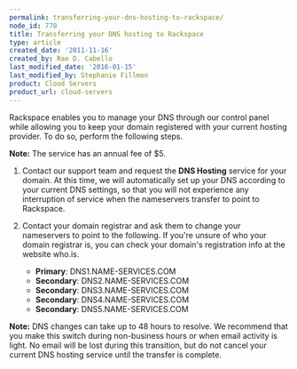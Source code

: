 ```yaml
---
permalink: transferring-your-dns-hosting-to-rackspace/
node_id: 770
title: Transferring your DNS hosting to Rackspace
type: article
created_date: '2011-11-16'
created_by: Rae D. Cabello
last_modified_date: '2016-01-15'
last_modified_by: Stephanie Fillmon
product: Cloud Servers
product_url: cloud-servers
---
```


Rackspace enables you to manage your DNS through our control panel while allowing you to keep your domain registered with your current hosting provider. To do so, perform the following steps.

**Note:** The service has an annual fee of $5.

1. Contact our support team and request the **DNS Hosting** service for your domain. At this time, we will automatically set up your DNS according to your current DNS settings, so that you will not experience any interruption of service
when the nameservers transfer to point to Rackspace.

2. Contact your domain registrar and ask them to change your nameservers to point to the following. If you're unsure of who your domain registrar is, you can check your domain's registration info at the website who.is.
    - **Primary**: DNS1.NAME-SERVICES.COM
    - **Secondary**: DNS2.NAME-SERVICES.COM
    - **Secondary**: DNS3.NAME-SERVICES.COM
    - **Secondary**: DNS4.NAME-SERVICES.COM
    - **Secondary**: DNS5.NAME-SERVICES.COM

**Note:** DNS changes can take up to 48 hours to resolve. We recommend that you make this switch during non-business hours or when email activity is light. No email will be lost during this transition, but do not cancel your current DNS hosting service until the transfer is complete.
